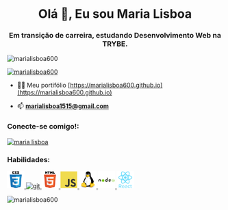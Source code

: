 <h1 align="center">Olá 👋, Eu sou Maria Lisboa</h1>
<h3 align="center">Em transição de carreira, estudando Desenvolvimento Web na TRYBE.</h3>

<p align="left"> <img src="https://komarev.com/ghpvc/?username=marialisboa600&label=Profile%20views&color=0e75b6&style=flat" alt="marialisboa600" /> </p>

<p align="left"> <a href="https://github.com/ryo-ma/github-profile-trophy"><img src="https://github-profile-trophy.vercel.app/?username=marialisboa600" alt="marialisboa600" /></a> </p>

- 👨‍💻 Meu portifólio [https://marialisboa600.github.io](https://marialisboa600.github.io)

- 📫  **marialisboa1515@gmail.com**

<h3 align="left">Conecte-se comigo!:</h3>
<p align="left">
<a href="https://www.linkedin.com/in/maria-lisboa/" target="blank"><img align="center" src="https://logosmarcas.net/wp-content/uploads/2020/04/Linkedin-Logo-650x366.png"alt="maria lisboa" height="30" width="40" /></a>
<h3 align="left">Habilidades:</h3>
<p align="left"> <a href="https://www.w3schools.com/css/" target="_blank"> <img src="https://raw.githubusercontent.com/devicons/devicon/master/icons/css3/css3-original-wordmark.svg" alt="css3" width="40" height="40"/> </a> <a href="https://git-scm.com/" target="_blank"> <img src="https://www.vectorlogo.zone/logos/git-scm/git-scm-icon.svg" alt="git" width="40" height="40"/> </a> <a href="https://www.w3.org/html/" target="_blank"> <img src="https://raw.githubusercontent.com/devicons/devicon/master/icons/html5/html5-original-wordmark.svg" alt="html5" width="40" height="40"/> </a> <a href="https://developer.mozilla.org/en-US/docs/Web/JavaScript" target="_blank"> <img src="https://raw.githubusercontent.com/devicons/devicon/master/icons/javascript/javascript-original.svg" alt="javascript" width="40" height="40"/> </a> <a href="https://www.linux.org/" target="_blank"> <img src="https://raw.githubusercontent.com/devicons/devicon/master/icons/linux/linux-original.svg" alt="linux" width="40" height="40"/> </a> <a href="https://nodejs.org" target="_blank"> <img src="https://raw.githubusercontent.com/devicons/devicon/master/icons/nodejs/nodejs-original-wordmark.svg" alt="nodejs" width="40" height="40"/> </a> <a href="https://reactjs.org/" target="_blank"> <img src="https://raw.githubusercontent.com/devicons/devicon/master/icons/react/react-original-wordmark.svg" alt="react" width="40" height="40"/> </a> </p>

<p><img align="center" src="https://github-readme-stats.vercel.app/api/top-langs?username=marialisboa600&show_icons=true&locale=en&layout=compact" alt="marialisboa600" /></p>
